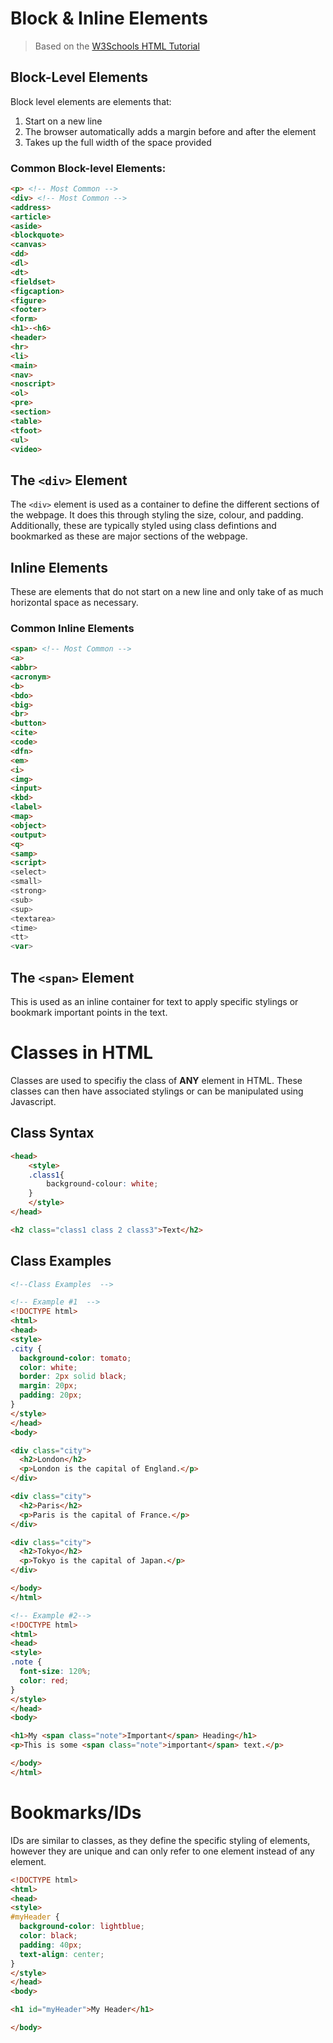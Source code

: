 # Block & Inline Elements
> Based on the [W3Schools HTML Tutorial](https://www.w3schools.com/html/default.asp)

## Block-Level Elements
Block level elements are elements that:
1. Start on a new line
2. The browser automatically adds a margin before and after the element
3. Takes up the full width of the space provided

### Common Block-level Elements:
```html
<p> <!-- Most Common -->
<div> <!-- Most Common -->
<address>
<article>
<aside>
<blockquote>
<canvas>
<dd>
<dl>
<dt>
<fieldset>
<figcaption>
<figure>
<footer>
<form>
<h1>-<h6>
<header>
<hr>
<li>
<main>
<nav>
<noscript>
<ol>
<pre>
<section>
<table>
<tfoot>
<ul>
<video>
```

## The ```<div>``` Element
The ```<div>``` element is used as a container to define the different sections of the webpage. It does this through styling the size, colour, and padding.
Additionally, these are typically styled using class defintions and bookmarked as these are major sections of the webpage.

## Inline Elements
These are elements that do not start on a new line and only take of as much horizontal space as necessary.
### Common Inline Elements
```html
<span> <!-- Most Common -->
<a>
<abbr>
<acronym>
<b>
<bdo>
<big>
<br>
<button>
<cite>
<code>
<dfn>
<em>
<i>
<img>
<input>
<kbd>
<label>
<map>
<object>
<output>
<q>
<samp>
<script>
<select>
<small>
<strong>
<sub>
<sup>
<textarea>
<time>
<tt>
<var>
```
## The ```<span>``` Element
This is used as an inline container for text to apply specific stylings or bookmark important points in the text.

# Classes in HTML
Classes are used to specifiy the class of **ANY** element in HTML. These classes can then have associated stylings or can be manipulated using Javascript.

## Class Syntax
```html
<head>
    <style>
    .class1{
        background-colour: white;
    }
    </style>
</head>

<h2 class="class1 class 2 class3">Text</h2>
```

## Class Examples
```html
<!--Class Examples  -->

<!-- Example #1  -->
<!DOCTYPE html>
<html>
<head>
<style>
.city {
  background-color: tomato;
  color: white;
  border: 2px solid black;
  margin: 20px;
  padding: 20px;
}
</style>
</head>
<body>

<div class="city">
  <h2>London</h2>
  <p>London is the capital of England.</p>
</div>

<div class="city">
  <h2>Paris</h2>
  <p>Paris is the capital of France.</p>
</div>

<div class="city">
  <h2>Tokyo</h2>
  <p>Tokyo is the capital of Japan.</p>
</div>

</body>
</html>

<!-- Example #2-->
<!DOCTYPE html>
<html>
<head>
<style>
.note {
  font-size: 120%;
  color: red;
}
</style>
</head>
<body>

<h1>My <span class="note">Important</span> Heading</h1>
<p>This is some <span class="note">important</span> text.</p>

</body>
</html>
```

# Bookmarks/IDs
IDs are similar to classes, as they define the specific styling of elements, however they are unique and can only refer to one element instead of any element.
```html
<!DOCTYPE html>
<html>
<head>
<style>
#myHeader {
  background-color: lightblue;
  color: black;
  padding: 40px;
  text-align: center;
}
</style>
</head>
<body>

<h1 id="myHeader">My Header</h1>

</body>
```
